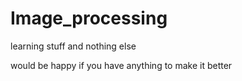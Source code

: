 # Image_processing
learning stuff and nothing else


would be happy if you have anything to make it better